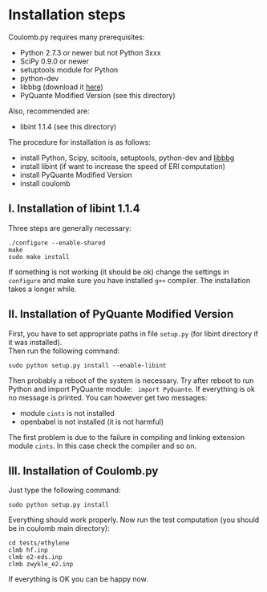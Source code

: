 Installation steps
==================

Coulomb.py requires many prerequisites:
* Python 2.7.3 or newer but not Python 3xxx
* SciPy 0.9.0 or newer
* setuptools module for Python
* python-dev
* libbbg (download it [here](https://github.com/globulion/libbbg))
* PyQuante Modified Version (see this directory)

Also, recommended are:
* libint 1.1.4 (see this directory)

The procedure for installation is as follows:
* install Python, Scipy, scitools, setuptools, python-dev and [libbbg](https://github.com/globulion/libbbg "Click here to get the info how to install libbbg")
* install libint (if want to increase the speed of ERI computation)
* install PyQuante Modified Version
* install coulomb

## I. Installation of libint 1.1.4


Three steps are generally necessary:
```
./configure --enable-shared
make
sudo make install
```
If something is not working (it should be ok) change the settings in `configure`
and make sure you have installed `g++` compiler. The installation takes a longer while.

## II. Installation of PyQuante Modified Version


First, you have to set appropriate paths in file `setup.py` (for libint directory
if it was installed).  
Then run the following command:
```
sudo python setup.py install --enable-libint
```
Then probably a reboot of the system is necessary. Try after reboot to run Python
and import PyQuante module:
``` import PyQuante```.
If everything is ok no message is printed. You can however get two messages:
* module `cints` is not installed
* openbabel is not installed (it is not harmful)

The first problem is due to the failure in compiling and linking extension module `cints`. In this case check
the compiler and so on.

## III. Installation of Coulomb.py

Just type the following command:
```
sudo python setup.py install
```

Everything should work properly. Now run the test computation (you should be in coulomb main directory):
```
cd tests/ethylene
clmb hf.inp
clmb e2-eds.inp
clmb zwykle_e2.inp
```
If everything is OK you can be happy now.
